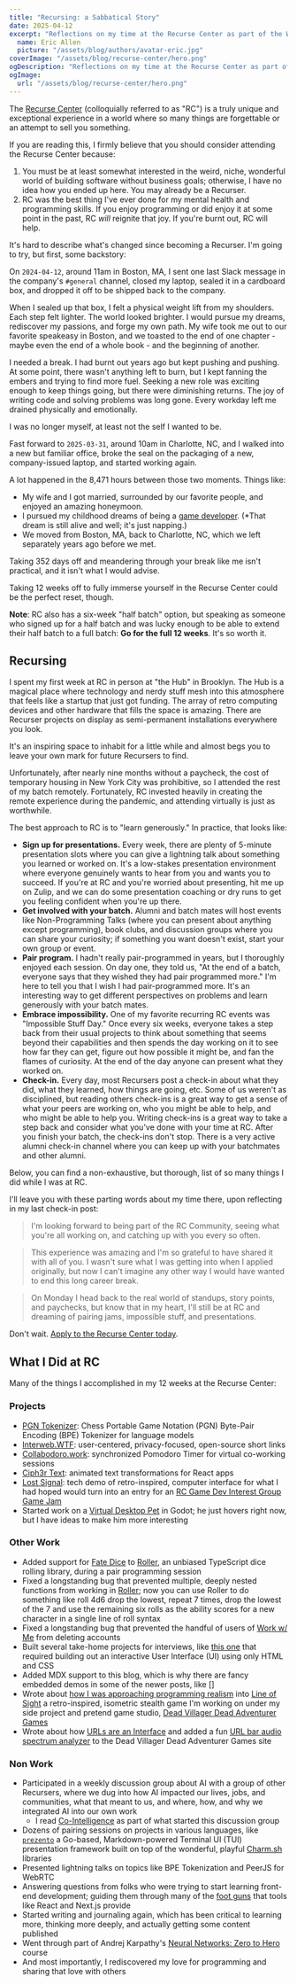 ```yaml
---
title: "Recursing: a Sabbatical Story"
date: 2025-04-12
excerpt: "Reflections on my time at the Recurse Center as part of the Winter 2025 batch that started in January." author:
  name: Eric Allen
  picture: "/assets/blog/authors/avatar-eric.jpg"
coverImage: "/assets/blog/recurse-center/hero.png"
ogDescription: "Reflections on my time at the Recurse Center as part of the Winter 2025 batch that started in January."
ogImage:
  url: "/assets/blog/recurse-center/hero.png" 
---
```


The [Recurse Center](https://www.recurse.com/scout/click?t=1b9ee5f39bb35af1073bda78cf4cabdf) (colloquially referred to as "RC") is a truly unique and exceptional experience in a world where so many things are forgettable or an attempt to sell you something.

If you are reading this, I firmly believe that you should consider attending the Recurse Center because:

1. You must be at least somewhat interested in the weird, niche, wonderful world of building software without business goals; otherwise, I have no idea how you ended up here. You may already be a Recurser.
2. RC was the best thing I've ever done for my mental health and programming skills. If you enjoy programming or did enjoy it at some point in the past, RC _will_ reignite that joy. If you're burnt out, RC will help.

It's hard to describe what's changed since becoming a Recurser. I'm going to try, but first, some backstory:

On `2024-04-12`, around 11am in Boston, MA, I sent one last Slack message in the company's `#general` channel, closed my laptop, sealed it in a cardboard box, and dropped it off to be shipped back to the company.

When I sealed up that box, I felt a physical weight lift from my shoulders. Each step felt lighter. The world looked brighter. I would pursue my dreams, rediscover my passions, and forge my own path. My wife took me out to our favorite speakeasy in Boston, and we toasted to the end of one chapter - maybe even the end of a whole book - and the beginning of another.

I needed a break. I had burnt out years ago but kept pushing and pushing. At some point, there wasn't anything left to burn, but I kept fanning the embers and trying to find more fuel. Seeking a new role was exciting enough to keep things going, but there were diminishing returns. The joy of writing code and solving problems was long gone. Every workday left me drained physically and emotionally.

I was no longer myself, at least not the self I wanted to be.

Fast forward to `2025-03-31`, around 10am in Charlotte, NC, and I walked into a new but familiar office, broke the seal on the packaging of a new, company-issued laptop, and started working again.

A lot happened in the 8,471 hours between those two moments. Things like:

- My wife and I got married, surrounded by our favorite people, and enjoyed an amazing honeymoon.
- I pursued my childhood dreams of being a [game developer](https://dvdagames.com/). (\*That dream is still alive and well; it's just napping.)
- We moved from Boston, MA, back to Charlotte, NC, which we left separately years ago before we met.

Taking 352 days off and meandering through your break like me isn't practical, and it isn't what I would advise.

Taking 12 weeks off to fully immerse yourself in the Recurse Center could be the perfect reset, though.

**Note**: RC also has a six-week "half batch" option, but speaking as someone who signed up for a half batch and was lucky enough to be able to extend their half batch to a full batch: **Go for the full 12 weeks**. It's so worth it.

## Recursing

I spent my first week at RC in person at "the Hub" in Brooklyn. The Hub is a magical place where technology and nerdy stuff mesh into this atmosphere that feels like a startup that just got funding. The array of retro computing devices and other hardware that fills the space is amazing. There are Recurser projects on display as semi-permanent installations everywhere you look.

It's an inspiring space to inhabit for a little while and almost begs you to leave your own mark for future Recursers to find.

Unfortunately, after nearly nine months without a paycheck, the cost of temporary housing in New York City was prohibitive, so I attended the rest of my batch remotely. Fortunately, RC invested heavily in creating the remote experience during the pandemic, and attending virtually is just as worthwhile.

The best approach to RC is to "learn generously." In practice, that looks like:

- **Sign up for presentations.** Every week, there are plenty of 5-minute presentation slots where you can give a lightning talk about something you learned or worked on. It's a low-stakes presentation environment where everyone genuinely wants to hear from you and wants you to succeed. If you're at RC and you're worried about presenting, hit me up on Zulip, and we can do some presentation coaching or dry runs to get you feeling confident when you're up there.
- **Get involved with your batch.** Alumni and batch mates will host events like Non-Programming Talks (where you can present about anything except programming), book clubs, and discussion groups where you can share your curiosity; if something you want doesn't exist, start your own group or event.
- **Pair program.** I hadn't really pair-programmed in years, but I thoroughly enjoyed each session. On day one, they told us, "At the end of a batch, everyone says that they wished they had pair programmed more." I'm here to tell you that I wish I had pair-programmed more. It's an interesting way to get different perspectives on problems and learn generously with your batch mates.
- **Embrace impossibility.** One of my favorite recurring RC events was "Impossible Stuff Day." Once every six weeks, everyone takes a step back from their usual projects to think about something that seems beyond their capabilities and then spends the day working on it to see how far they can get, figure out how possible it might be, and fan the flames of curiosity. At the end of the day anyone can present what they worked on.
- **Check-in.** Every day, most Recursers post a check-in about what they did, what they learned, how things are going, etc. Some of us weren't as disciplined, but reading others check-ins is a great way to get a sense of what your peers are working on, who you might be able to help, and who might be able to help you. Writing check-ins is a great way to take a step back and consider what you've done with your time at RC. After you finish your batch, the check-ins don't stop. There is a very active alumni check-in channel where you can keep up with your batchmates and other alumni.

Below, you can find a non-exhaustive, but thorough, list of so many things I did while I was at RC.

I'll leave you with these parting words about my time there, upon reflecting in my last check-in post:

> I'm looking forward to being part of the RC Community, seeing what you're all working on, and catching up with you every so often.

> This experience was amazing and I'm so grateful to have shared it with all of you. I wasn't sure what I was getting into when I applied originally, but now I can't imagine any other way I would have wanted to end this long career break.

> On Monday I head back to the real world of standups, story points, and paychecks, but know that in my heart, I'll still be at RC and dreaming of pairing jams, impossible stuff, and presentations.

Don't wait. [Apply to the Recurse Center today](https://www.recurse.com/scout/click?t=1b9ee5f39bb35af1073bda78cf4cabdf).

## What I Did at RC

Many of the things I accomplished in my 12 weeks at the Recurse Center:

### Projects

- [PGN Tokenizer](https://interwebalchemy.com/blog/post/chess-byte-pair-encoding/): Chess Portable Game Notation (PGN) Byte-Pair Encoding (BPE) Tokenizer for language models
- [Interweb.WTF](https://interweb.wtf/): user-centered, privacy-focused, open-source short links
- [Collabodoro.work](https://collabodoro.work/): synchronized Pomodoro Timer for virtual co-working sessions
- [Ciph3r Text](https://interwebalchemy.com/blog/post/encode-the-matrix/): animated text transformations for React apps
- [Lost Signal](): tech demo of retro-inspired, computer interface for what I had hoped would turn into an entry for an [RC Game Dev Interest Group Game Jam](https://itch.io/jam/lost-signal-rc-game-gam/entries)
- Started work on a [Virtual Desktop Pet](https://github.com/DVDAGames/gl1tch-pet) in Godot; he just hovers right now, but I have ideas to make him more interesting

### Other Work

- Added support for [Fate Dice](https://wiki.roll20.net/Dice_Reference#FATE_Dice) to [Roller](https://github.com/DVDAGames/js-die-roller), an unbiased TypeScript dice rolling library, during a pair programming session
- Fixed a longstanding bug that prevented multiple, deeply nested functions from working in [Roller](https://github.com/DVDAGames/js-die-roller); now you can use Roller to do something like roll 4d6 drop the lowest, repeat 7 times, drop the lowest of the 7 and use the remaining six rolls as the ability scores for a new character in a single line of roll syntax
- Fixed a longstanding bug that prevented the handful of users of [Work w/ Me](https://workwithme.app/) from deleting accounts
- Built several take-home projects for interviews, like [this one](https://github.com/ericrallen/old-school-front-end-challenge) that required building out an interactive User Interface (UI) using only HTML and CSS
- Added MDX support to this blog, which is why there are fancy embedded demos in some of the newer posts, like []
- Wrote about [how I was approaching programming realism](https://dvdagames.com/posts/coding-verisimilitude/) into [Line of Sight](https://dvdagames.com/games/line-of-sight/) a retro-inspired, isometric stealth game I'm working on under my side project and pretend game studio, [Dead Villager Dead Adventurer Games](https://dvdagames.com/)
- Wrote about how [URLs are an Interface](https://interwebalchemy.com/blog/post/url-bar-as-interface/) and added a fun [URL bar audio spectrum analyzer](https://github.com/DVDAGames/blog/blob/main/README.md#url-bar-spectrum-analyzer) to the Dead Villager Dead Adventurer Games site

### Non Work

- Participated in a weekly discussion group about AI with a group of other Recursers, where we dug into how AI impacted our lives, jobs, and communities, what that meant to us, and where, how, and why we integrated AI into our own work
  - I read [Co-Intelligence](https://www.goodreads.com/book/show/198678736-co-intelligence) as part of what started this discussion group
- Dozens of pairing sessions on projects in various languages, like [`prezento`](https://github.com/reesmichael1/prezento) a Go-based, Markdown-powered Terminal UI (TUI) presentation framework built on top of the wonderful, playful [Charm.sh](https://charm.sh/) libraries
- Presented lightning talks on topics like BPE Tokenization and PeerJS for WebRTC
- Answering questions from folks who were trying to start learning front-end development; guiding them through many of the [foot guns](https://www.urbandictionary.com/define.php?term=footgun) that tools like React and Next.js provide
- Started writing and journaling again, which has been critical to learning more, thinking more deeply, and actually getting some content published
- Went through part of Andrej Karpathy's [Neural Networks: Zero to Hero](https://karpathy.ai/zero-to-hero.html) course
- And most importantly, I rediscovered my love for programming and sharing that love with others
